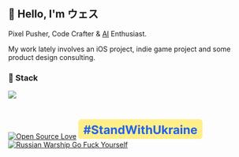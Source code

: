 ## 👋 Hello, I'm ウェス

Pixel Pusher, Code Crafter & [AI](https://huggingface.co/) Enthusiast.

My work lately involves an iOS project, indie game project and some product design consulting.

### 🥞 Stack

<p align="left">
  <a href="https://skillicons.dev">
    <img src="https://skillicons.dev/icons?i=linux,apple,figma,neovim,html,css,js,py,lua,rust,swift,godot" />
  </a>
</p>

#
[![Open Source Love](https://badges.frapsoft.com/os/v3/open-source.png?v=103)](https://github.com/ellerbrock/open-source-badges/)
[![Stand With Ukraine](https://raw.githubusercontent.com/vshymanskyy/StandWithUkraine/main/badges/StandWithUkraine.svg)](https://stand-with-ukraine.pp.ua)
[![Russian Warship Go Fuck Yourself](https://raw.githubusercontent.com/vshymanskyy/StandWithUkraine/main/badges/RussianWarship.svg)](https://stand-with-ukraine.pp.ua)

<!--
**wkaminer/wkaminer** is a ✨ _special_ ✨ repository because its `README.md` (this file) appears on your GitHub profile.

Here are some ideas to get you started:

- 🔭 I’m currently working on ...
- 🌱 I’m currently learning ...
- 👯 I’m looking to collaborate on ...
- 🤔 I’m looking for help with ...
- 💬 Ask me about ...
- 📫 How to reach me: ...
- 😄 Pronouns: ...
- ⚡ Fun fact: ...
-->
